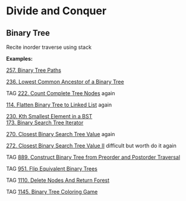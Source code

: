 # Divide and Conquer


## Binary Tree

Recite inorder traverse using stack

__Examples:__

[257. Binary Tree Paths](https://leetcode.com/problems/binary-tree-paths/)

[236. Lowest Common Ancestor of a Binary Tree](https://leetcode.com/problems/lowest-common-ancestor-of-a-binary-tree/)

TAG
[222. Count Complete Tree Nodes](https://leetcode.com/problems/count-complete-tree-nodes/)
again

[114. Flatten Binary Tree to Linked List](https://leetcode.com/problems/flatten-binary-tree-to-linked-list/)
again

[230. Kth Smallest Element in a BST](https://leetcode.com/problems/kth-smallest-element-in-a-bst/)\
[173. Binary Search Tree Iterator](https://leetcode.com/problems/binary-search-tree-iterator/)

[270. Closest Binary Search Tree Value](https://leetcode.com/problems/closest-binary-search-tree-value/)
again

[272. Closest Binary Search Tree Value II](https://leetcode.com/problems/closest-binary-search-tree-value-ii/)
difficult but worth do it again

TAG
[889. Construct Binary Tree from Preorder and Postorder Traversal](https://leetcode.com/problems/construct-binary-tree-from-preorder-and-postorder-traversal/)

TAG
[951. Flip Equivalent Binary Trees](https://leetcode.com/problems/flip-equivalent-binary-trees/)

TAG
[1110. Delete Nodes And Return Forest](https://leetcode.com/problems/delete-nodes-and-return-forest/)

TAG
[1145. Binary Tree Coloring Game](https://leetcode.com/problems/binary-tree-coloring-game/)

